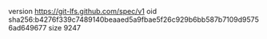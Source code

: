 version https://git-lfs.github.com/spec/v1
oid sha256:b4276f339c7489140beaaed5a9fbae5f26c929b6bb587b7109d95756ad649677
size 9247
